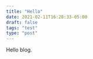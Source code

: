 ```yaml
---
title: "Hello"
date: 2021-02-11T16:28:33-05:00
draft: false
tags: "test"
type: "post"
---
```


Hello blog.
